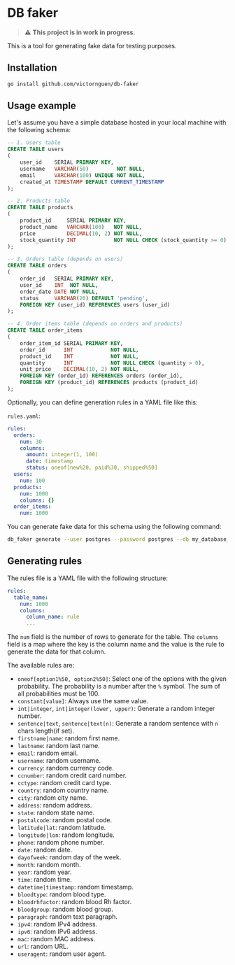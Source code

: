 # DB faker

> :warning: **This project is in work in progress.**


This is a tool for generating fake data for testing purposes.

## Installation

```bash
go install github.com/victornguen/db-faker
```

## Usage example

Let's assume you have a simple database hosted in your local machine with the following schema:

```sql
-- 1. Users table
CREATE TABLE users
(
    user_id    SERIAL PRIMARY KEY,
    username   VARCHAR(50)         NOT NULL,
    email      VARCHAR(100) UNIQUE NOT NULL,
    created_at TIMESTAMP DEFAULT CURRENT_TIMESTAMP
);

-- 2. Products table
CREATE TABLE products
(
    product_id     SERIAL PRIMARY KEY,
    product_name   VARCHAR(100)   NOT NULL,
    price          DECIMAL(10, 2) NOT NULL,
    stock_quantity INT            NOT NULL CHECK (stock_quantity >= 0)
);

-- 3. Orders table (depends on users)
CREATE TABLE orders
(
    order_id   SERIAL PRIMARY KEY,
    user_id    INT  NOT NULL,
    order_date DATE NOT NULL,
    status     VARCHAR(20) DEFAULT 'pending',
    FOREIGN KEY (user_id) REFERENCES users (user_id)
);

-- 4. Order items table (depends on orders and products)
CREATE TABLE order_items
(
    order_item_id SERIAL PRIMARY KEY,
    order_id      INT            NOT NULL,
    product_id    INT            NOT NULL,
    quantity      INT            NOT NULL CHECK (quantity > 0),
    unit_price    DECIMAL(10, 2) NOT NULL,
    FOREIGN KEY (order_id) REFERENCES orders (order_id),
    FOREIGN KEY (product_id) REFERENCES products (product_id)
);
```

Optionally, you can define generation rules in a YAML file like this:

`rules.yaml`:
```yaml
rules:
  orders:
    num: 30
    columns:
      amount: integer(1, 100)
      date: timestamp
      status: oneof[new%20, paid%30, shipped%50]
  users:
    num: 100
  products:
    num: 1000
    columns: {}
  order_items:
    num: 1000
```


You can generate fake data for this schema using the following command:

```bash
db_faker generate --user postgres --password postgres --db my_database_name --rules ./rules.yaml
```

## Generating rules

The rules file is a YAML file with the following structure:

```yaml
rules:
  table_name:
    num: 1000
    columns:
      column_name: rule
      ...
```

The `num` field is the number of rows to generate for the table. The `columns` field is a map where the key is the column name and the value is the rule to generate the data for that column.

The available rules are:
- `oneof[option1%50, option2%50]`: Select one of the options with the given probability. The probability is a number after the `%` symbol. The sum of all probabilities must be 100.
- `constant[value]`: Always use the same value.
- `int|integer`, `int|integer(lower, upper)`: Generate a random integer number.
- `sentence|text`, `sentence|text(n)`: Generate a random sentence with `n` chars length(if set).
- `firstname|name`: random first name.
- `lastname`: random last name.
- `email`: random email.
- `username`:  random username.
- `currency`: random currency code.
- `ccnumber`: random credit card number.
- `cctype`: random credit card type.
- `country`: random country name.
- `city`: random city name.
- `address`: random address.
- `state`: random state name.
- `postalcode`: random postal code.
- `latitude|lat`: random latitude.
- `longitude|lon`: random longitude.
- `phone`: random phone number.
- `date`: random date.
- `dayofweek`: random day of the week.
- `month`: random month.
- `year`: random year.
- `time`: random time.
- `datetime|timestamp`: random timestamp.
- `bloodtype`: random blood type.
- `bloodrhfactor`: random blood Rh factor.
- `bloodgroup`: random blood group.
- `paragraph`: random text paragraph.
- `ipv4`: random IPv4 address.
- `ipv6`: random IPv6 address.
- `mac`: random MAC address.
- `url`: random URL.
- `useragent`: random user agent.

